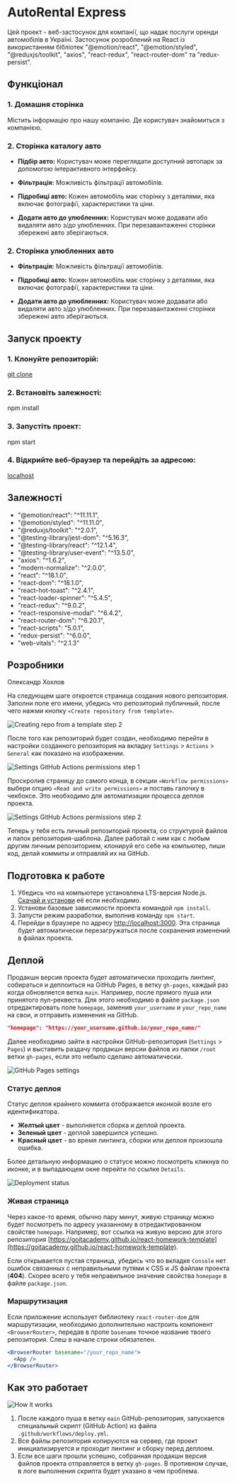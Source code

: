 # AutoRental Express

Цей проект - веб-застосунок для компанії, що надає послуги оренди автомобілів в Україні. Застосунок розроблений на React із використанням бібліотек "@emotion/react", "@emotion/styled", "@reduxjs/toolkit", "axios", "react-redux", "react-router-dom" та "redux-persist".

## Функціонал

### 1. Домашня сторінка

Містить інформацію про нашу компанію. Де користувач знайомиться з компанією.

### 2. Сторінка каталогу авто

- **Підбір авто:** Користувач може переглядати доступний автопарк за допомогою інтерактивного інтерфейсу.

- **Фільтрація:**  Можливість фільтрації автомобілів.

- **Підробиці авто:** Кожен автомобіль має сторінку з деталями, яка включає фотографії, характеристики та ціни.
  
- **Додати авто до улюбленних:** Користувач може додавати або видаляти авто з/до улюбленних. При перезавантаженні сторінки збережені авто зберігаються.

### 2. Сторінка улюбленних авто

- **Фільтрація:**  Можливість фільтрації автомобілів.

- **Підробиці авто:** Кожен автомобіль має сторінку з деталями, яка включає фотографії, характеристики та ціни.

- **Додати авто до улюбленних:** Користувач може додавати або видаляти авто з/до улюбленних. При перезавантаженні сторінки збережені авто зберігаються.

## Запуск проекту

### 1. Клонуйте репозиторій:

[git clone]([./assets/template-step-1.png](https://github.com/OleksandrKhokhlov/rentcars))

### 2. Встановіть залежності:

npm install

### 3. Запустіть проект:

npm start

### 4. Відкрийте веб-браузер та перейдіть за адресою:

[localhost](http://localhost:3000)

## Залежності

- "@emotion/react": "^11.11.1",
- "@emotion/styled": "^11.11.0",
- "@reduxjs/toolkit": "^2.0.1",
- "@testing-library/jest-dom": "^5.16.3",
- "@testing-library/react": "^12.1.4",
- "@testing-library/user-event": "^13.5.0",
- "axios": "^1.6.2",
- "modern-normalize": "^2.0.0",
- "react": "^18.1.0",
- "react-dom": "^18.1.0",
- "react-hot-toast": "^2.4.1",
- "react-loader-spinner": "^5.4.5",
- "react-redux": "^9.0.2",
- "react-responsive-modal": "^6.4.2",
- "react-router-dom": "^6.20.1",
- "react-scripts": "5.0.1",
- "redux-persist": "^6.0.0",
- "web-vitals": "^2.1.3"

## Розробники

Олександр Хохлов

На следующем шаге откроется страница создания нового репозитория. Заполни поле
его имени, убедись что репозиторий публичный, после чего нажми кнопку
`«Create repository from template»`.

![Creating repo from a template step 2](./assets/template-step-2.png)

После того как репозиторий будет создан, необходимо перейти в настройки
созданного репозитория на вкладку `Settings` > `Actions` > `General` как
показано на изображении.

![Settings GitHub Actions permissions step 1](./assets/gh-actions-perm-1.png)

Проскролив страницу до самого конца, в секции `«Workflow permissions»` выбери
опцию `«Read and write permissions»` и поставь галочку в чекбоксе. Это
необходимо для автоматизации процесса деплоя проекта.

![Settings GitHub Actions permissions step 2](./assets/gh-actions-perm-2.png)

Теперь у тебя есть личный репозиторий проекта, со структурой файлов и папок
репозитория-шаблона. Далее работай с ним как с любым другим личным репозиторием,
клонируй его себе на компьютер, пиши код, делай коммиты и отправляй их на
GitHub.

## Подготовка к работе

1. Убедись что на компьютере установлена LTS-версия Node.js.
   [Скачай и установи](https://nodejs.org/en/) её если необходимо.
2. Установи базовые зависимости проекта командой `npm install`.
3. Запусти режим разработки, выполнив команду `npm start`.
4. Перейди в браузере по адресу [http://localhost:3000](http://localhost:3000).
   Эта страница будет автоматически перезагружаться после сохранения изменений в
   файлах проекта.

## Деплой

Продакшн версия проекта будет автоматически проходить линтинг, собираться и
деплоиться на GitHub Pages, в ветку `gh-pages`, каждый раз когда обновляется
ветка `main`. Например, после прямого пуша или принятого пул-реквеста. Для этого
необходимо в файле `package.json` отредактировать поле `homepage`, заменив
`your_username` и `your_repo_name` на свои, и отправить изменения на GitHub.

```json
"homepage": "https://your_username.github.io/your_repo_name/"
```

Далее необходимо зайти в настройки GitHub-репозитория (`Settings` > `Pages`) и
выставить раздачу продакшн версии файлов из папки `/root` ветки `gh-pages`, если
это небыло сделано автоматически.

![GitHub Pages settings](./assets/repo-settings.png)

### Статус деплоя

Статус деплоя крайнего коммита отображается иконкой возле его идентификатора.

- **Желтый цвет** - выполняется сборка и деплой проекта.
- **Зеленый цвет** - деплой завершился успешно.
- **Красный цвет** - во время линтинга, сборки или деплоя произошла ошибка.

Более детальную информацию о статусе можно посмотреть кликнув по иконке, и в
выпадающем окне перейти по ссылке `Details`.

![Deployment status](./assets/deploy-status.png)

### Живая страница

Через какое-то время, обычно пару минут, живую страницу можно будет посмотреть
по адресу указанному в отредактированном свойстве `homepage`. Например, вот
ссылка на живую версию для этого репозитория
[https://goitacademy.github.io/react-homework-template](https://goitacademy.github.io/react-homework-template).

Если открывается пустая страница, убедись что во вкладке `Console` нет ошибок
связанных с неправильными путями к CSS и JS файлам проекта (**404**). Скорее
всего у тебя неправильное значение свойства `homepage` в файле `package.json`.

### Маршрутизация

Если приложение использует библиотеку `react-router-dom` для маршрутизации,
необходимо дополнительно настроить компонент `<BrowserRouter>`, передав в пропе
`basename` точное название твоего репозитория. Слеш в начале строки обязателен.

```jsx
<BrowserRouter basename="/your_repo_name">
  <App />
</BrowserRouter>
```

## Как это работает

![How it works](./assets/how-it-works.png)

1. После каждого пуша в ветку `main` GitHub-репозитория, запускается специальный
   скрипт (GitHub Action) из файла `.github/workflows/deploy.yml`.
2. Все файлы репозитория копируются на сервер, где проект инициализируется и
   проходит линтинг и сборку перед деплоем.
3. Если все шаги прошли успешно, собранная продакшн версия файлов проекта
   отправляется в ветку `gh-pages`. В противном случае, в логе выполнения
   скрипта будет указано в чем проблема.
